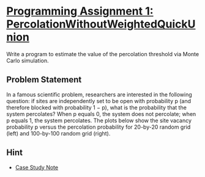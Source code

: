 # [Programming Assignment 1: PercolationWithoutWeightedQuickUnion](http://coursera.cs.princeton.edu/algs4/assignments/percolation.html)

Write a program to estimate the value of the percolation threshold via Monte Carlo simulation.


## Problem Statement 

In a famous scientific problem, researchers are interested in the following question: if sites are independently set to be open with probability p (and therefore blocked with probability 1 − p), what is the probability that the system percolates? When p equals 0, the system does not percolate; when p equals 1, the system percolates. The plots below show the site vacancy probability p versus the percolation probability for 20-by-20 random grid (left) and 100-by-100 random grid (right).

## Hint

* [Case Study Note](http://introcs.cs.princeton.edu/java/lectures/24percolation-2x2.pdf)

